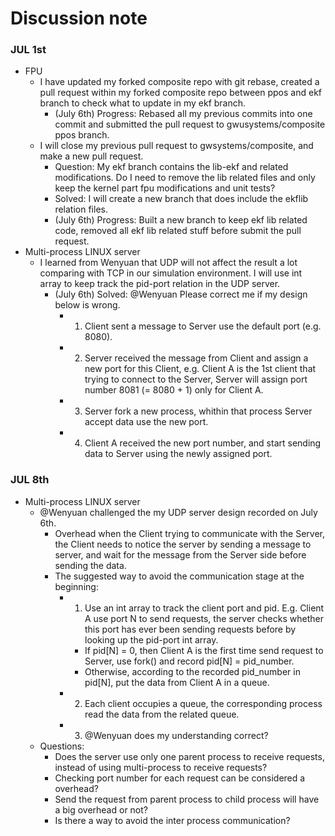 # Discussion note

### JUL 1st
* FPU
	* I have updated my forked composite repo with git rebase, created a pull request within my forked composite repo between ppos and ekf branch to check what to update in my ekf branch.
		* (July 6th) Progress: Rebased all my previous commits into one commit and submitted the pull request to gwusystems/composite ppos branch.
	* I will close my previous pull request to gwsystems/composite, and make a new pull request. 
 		* Question: My ekf branch contains the lib-ekf and related modifications. Do I need to remove the lib related files and only keep the kernel part fpu modifications and unit tests?
		* Solved: I will create a new branch that does include the ekflib relation files.
		* (July 6th) Progress: Built a new branch to keep ekf lib related code, removed all ekf lib related stuff before submit the pull request.
*  Multi-process LINUX server
	* I learned from Wenyuan that UDP will not affect the result a lot comparing with TCP in our simulation environment. I will use int array to keep track the pid-port relation in the UDP server.
		* (July 6th) Solved: @Wenyuan Please correct me if my design below is wrong.
			* 1. Client sent a message to Server use the default port (e.g. 8080). 
			* 2. Server received the message from Client and assign a new port for this Client, e.g. Client A is the 1st client that trying to connect to the Server, Server will assign port number 8081 (= 8080 + 1) only for Client A. 
			* 3. Server fork a new process, whithin that process Server accept data use the new port.
			* 4. Client A received the new port number, and start sending data to Server using the newly assigned port.
### JUL 8th
*  Multi-process LINUX server
	* @Wenyuan challenged the my UDP server design recorded on July 6th.
		* Overhead when the Client trying to communicate with the Server, the Client needs to notice the server by sending a message to server, and wait for the message from the Server side before sending the data.
		* The suggested way to avoid the communication stage at the beginning:
			* 1. Use an int array to track the client port and pid. E.g. Client A use port N to send requests, the server checks whether this port has ever been sending requests before by looking up the pid-port int array. 
				* If pid[N] = 0, then Client A is the first time send request to Server, use fork() and record pid[N] = pid_number. 
				* Otherwise, according to the recorded pid_number in pid[N], put the data from Client A in a queue. 
			* 2. Each client occupies a queue, the corresponding process read the data from the related queue. 
			* 3. @Wenyuan does my understanding correct? 
	* Questions:
		* Does the server use only one parent process to receive requests, instead of using multi-process to receive requests?
		* Checking port number for each request can be considered a overhead?
		* Send the request from parent process to child process will have a big overhead or not?
		* Is there a way to avoid the inter process communication?
			
